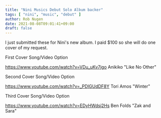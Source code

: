 ```yaml
---
title: "Nini Musics Debut Solo Album backer"
tags: [ "nini", "music", "debut" ]
author: Rob Nugen
date: 2021-08-08T09:01:41+09:00
draft: false
---
```


I just submitted these for Nini's new album.  I paid $100 so she will
do one cover of my request.

First Cover Song/Video Option

https://www.youtube.com/watch?v=VDu_uKv7jgo Anikiko "Like No Other"

Second Cover Song/Video Option

https://www.youtube.com/watch?v=_PDlGUdDF8Y Tori Amos "Winter"

Third Cover Song/Video Option

https://www.youtube.com/watch?v=EDyHWdsj2Hs Ben Folds "Zak and Sara"
